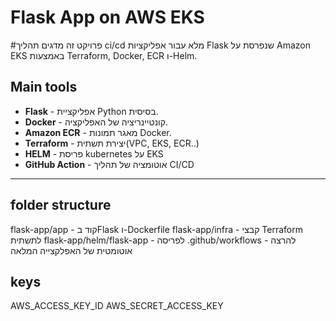 # Flask App on AWS EKS

#פרויקט זה מדגים תהליך ci/cd מלא עבור אפליקציות Flask שנפרסת על Amazon EKS באמצעות Terraform, Docker, ECR ו-Helm.

## Main tools

- **Flask** - אפליקציית Python בסיסית.
- **Docker** - קונטיינריציה של האפליקציה.
- **Amazon ECR** - מאגר תמונות Docker.
- **Terraform** - יצירת תשתית(VPC, EKS, ECR..)
- **HELM** - פריסת kubernetes על EKS
- **GitHub Action** - אוטומציה של תהליך CI/CD

---

## folder structure
flask-app/app - קוד בFlask ו-Dockerfile
flask-app/infra - קבצי Terraform לתשתית
flask-app/helm/flask-app - לפריסה 
.github/workflows - להרצה אוטומטית של האפלקצייה המלאה 

## keys
AWS_ACCESS_KEY_ID
AWS_SECRET_ACCESS_KEY
